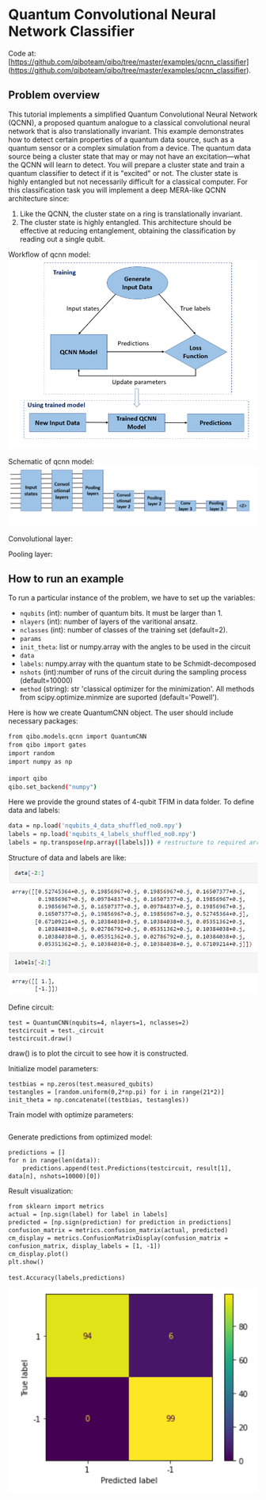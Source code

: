 # Quantum Convolutional Neural Network Classifier

Code at: [https://github.com/qiboteam/qibo/tree/master/examples/qcnn_classifier]
(https://github.com/qiboteam/qibo/tree/master/examples/qcnn_classifier).

## Problem overview
This tutorial implements a simplified Quantum Convolutional Neural Network (QCNN), a proposed quantum analogue to a classical convolutional neural network that is also translationally invariant. This example demonstrates how to detect certain properties of a quantum data source, such as a quantum sensor or a complex simulation from a device. The quantum data source being a cluster state that may or may not have an excitation—what the QCNN will learn to detect. 
You will prepare a cluster state and train a quantum classifier to detect if it is "excited" or not. The cluster state is highly entangled but not necessarily difficult for a classical computer. For this classification task you will implement a deep MERA-like QCNN architecture since:
1. Like the QCNN, the cluster state on a ring is translationally invariant.
2. The cluster state is highly entangled.
This architecture should be effective at reducing entanglement, obtaining the classification by reading out a single qubit.

Workflow of qcnn model:
![workflow](images/workflow.PNG)

Schematic of qcnn model:
![schematic](images/structure.PNG)

Convolutional layer:

Pooling layer:


## How to run an example
To run a particular instance of the problem, we have to set up the variables:
- `nqubits` (int): number of quantum bits. It must be larger than 1. 
- `nlayers` (int): number of layers of the varitional ansatz.
- `nclasses` (int): number of classes of the training set (default=2).
- `params`
- `init_theta`: list or numpy.array with the angles to be used in the circuit
- `data`
- `labels`: numpy.array with the quantum state to be Schmidt-decomposed
- `nshots` (int):number of runs of the circuit during the sampling process (default=10000)
- `method` (string): str 'classical optimizer for the minimization'. All methods from scipy.optimize.minmize are suported (default='Powell').

Here is how we create QuantumCNN object. The user should include necessary packages:

```bash
from qibo.models.qcnn import QuantumCNN
from qibo import gates
import random
import numpy as np

import qibo
qibo.set_backend("numpy")
```

Here we provide the ground states of 4-qubit TFIM in data folder. To define data and labels:

```bash
data = np.load('nqubits_4_data_shuffled_no0.npy')
labels = np.load('nqubits_4_labels_shuffled_no0.npy')
labels = np.transpose(np.array([labels])) # restructure to required array format
```

Structure of data and labels are like:
![data_labels](images/data_labels.PNG)


Define circuit:
```
test = QuantumCNN(nqubits=4, nlayers=1, nclasses=2)
testcircuit = test._circuit
testcircuit.draw()
```
draw() is to plot the circuit to see how it is constructed. 

Initialize model parameters:
```
testbias = np.zeros(test.measured_qubits)
testangles = [random.uniform(0,2*np.pi) for i in range(21*2)]
init_theta = np.concatenate((testbias, testangles))
```
Train model with optimize parameters:
```result = test.minimize(init_theta, data=data, labels=labels, nshots=10000, method='Powell')
```

Generate predictions from optimized model:
```
predictions = []
for n in range(len(data)):
    predictions.append(test.Predictions(testcircuit, result[1], data[n], nshots=10000)[0])
```

Result visualization:
```
from sklearn import metrics
actual = [np.sign(label) for label in labels]
predicted = [np.sign(prediction) for prediction in predictions]
confusion_matrix = metrics.confusion_matrix(actual, predicted)
cm_display = metrics.ConfusionMatrixDisplay(confusion_matrix = confusion_matrix, display_labels = [1, -1])
cm_display.plot()
plt.show()

test.Accuracy(labels,predictions)
```
![result](images/result_confusion_matrix.PNG)

